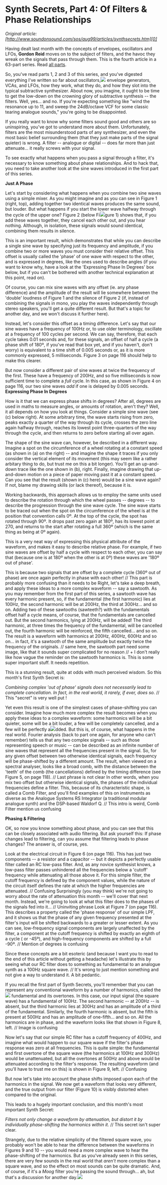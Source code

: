 # Synth Secrets, Part 4: Of Filters & Phase Relationships  
_Original article: [http://www.soundonsound.com/sos/aug99/articles/synthsecrets.htm][0]_

Having dealt last month with the concepts of envelopes, oscillators and LFOs, **Gordon Reid** moves on to the subject of filters, and the havoc they wreak on the signals that pass through them. This is the fourth article in a 63-part series. Read [all parts][1].

So, you've read parts 1, 2 and 3 of this series, and you've digested everything I've written so far about oscillators,[![](http://media.soundonsound.com/sos/aug99/images/fig12s.gif)][2] envelope generators, VCAs, and LFOs, how they work, what they do, and how they slot into the typical subtractive synthesizer. About now, you imagine, it ought to be time to get the low-down on the crowning glory of subtractive synthesis -- the filters. Well, yes... and no. If you're expecting something like "wind the resonance up to 11, and sweep the 24dB/octave VCF for some classic tearing analogue sounds," you're going to be disappointed. 

If you really want to know why some filters sound good and others are so uninspiring, you've got to understand more about them. Unfortunately, filters are the most misunderstood parts of any synthesizer, and even the most basic belief surrounding them (that they just make parts of the signal quieter) is wrong. A filter -- analogue or digital -- does far more than just attenuate... it really screws with your signal.

To see exactly what happens when you pass a signal through a filter, it's necessary to know something about phase relationships. And to hack that, you need to take another look at the sine waves introduced in the first part of this series.

**Just A Phase**

Let's start by considering what happens when you combine two sine waves using a simple mixer. As you might imagine and as you can see in Figure 1 (right, top), adding together two identical waves produces the same sound, but louder. But what happens if you start the lower wave halfway through the cycle of the upper one? Figure 2 (below Fi[![](http://media.soundonsound.com/sos/aug99/images/fig34s.gif)][3]gure 1) shows that, if you add these waves together, they cancel each other out, and you hear nothing. Although, in isolation, these signals would sound identical, combining them results in silence.

This is an important result, which demonstrates that while you can describe a single sine wave by specifying just its frequency and amplitude, if you combine two or more waves you must consider their relative offset. This offset is usually called the 'phase' of one wave with respect to the other, and is expressed in degrees, like the ones used to describe angles (if you want to know why, have a look at the 'Expressing Phase In Degrees' box below, but if you can't be bothered with another technical explanation at this point, read on).

Of course, you can mix sine waves with any offset (ie. any phase difference) and the amplitude of the result will lie somewhere between the 'double' loudness of Figure 1 and the silence of Figure 2 (if, instead of combining the signals in mono, you play the waves independently through stereo speakers, you'll get a quite different result. But that's a topic for another day, and we won't discuss it further here).

Instead, let's consider this offset as a timing difference. Let's say that our sine waves have a frequency of 100Hz or, to use older terminology, oscillate at a frequency of 100 cycles per second. We can say, therefore, that each cycle takes 0.01 seconds and, for these signals, an offset of half a cycle (a phase shift of 180º, if you've read that box yet, and if you haven't, don't worry) is equivalent to a time shift of 0.005 seconds or, as it is more commonly expressed, 5 milliseconds. Figure 3 on page 116 should help to make this clearer.

But now consider a different pair of sine waves at twice the frequency of the first. These have a frequency of 200Hz, and so five milliseconds is now sufficient time to complete a _full_ cycle. In this case, as shown in Figure 4 on page 116, our two sine waves _add_ if one is delayed by 0.005 seconds. **Expressing Phase In Degrees**

How is it that we can express phase shifts in degrees? After all, degrees are used in maths to measure angles, or amounts of rotation, aren't they? Well, it all depends on how you look at things. Consider a simple sine wave (see (c) below right). At some arbitrary time, the wave starts rising from zero, peaks exactly a quarter of the way through its cycle, crosses the zero line again halfway through, reaches its lowest point three-quarters of the way through the cycle, and then returns to zero before starting all over again.

The shape of the sine wave can, however, be described in a different way. Imagine a spot on the circumference of a wheel rotating at a constant speed (as shown in (a) on the right) -- and imagine the shape it traces if you only consider the vertical element of its movement (this may seem like a rather arbitary thing to do, but trust me on this a bit longer). You'll get an up-and-down trace like the one shown in (b), right. Finally, imagine drawing that up-and-down motion on a piece of paper moving past it at a constant speed. Can you see that the result (shown in (c) here) would be a sine wave again? If not, blame my drawing skills (or lack thereof), because it is.

Working backwards, this approach allows us to employ the same units used to describe the rotation through which the wheel passes -- degrees -- to describe the progression through the sine wave cycle. The sine wave starts to be traced out when the spot on the circumference of the wheel is at the position that convention calls 0º. At the top of the cycle, the spot has rotated through 90º. It drops past zero again at 180º, has its lowest point at 270, and returns to the start after rotating a full 360º (which is the same thing as being at 0º again).

This is a very neat way of expressing this physical attribute of the waveform, and makes it easy to describe relative phase. For example, if two sine waves are offset by half a cycle with respect to each other, you can say that (because one is at 180º when the other is at 0º) these waves are '180º out of phase'. 

This is because two signals that are offset by a complete cycle (360º out of phase) are once again perfectly in phase with each other!
// This part is probably more confusing than it needs to be
Right, let's take a deep breath, and apply these ideas to a more complex waveform -- say a sawtooth. As you may remember from the first part of this series, a sawtooth wave has every harmonic present, so, if the fundamental (the first harmonic) lies at 100Hz, the second harmonic will be at 200Hz, the third at 300Hz... and so on. Adding two of these sawtooths (sawteeth?) with the fundamentals offset half a cycle means, of course, that the fundamentals are cancelled out. But the second harmonics, lying at 200Hz, will be added! The third harmonic, at three times the frequency of the fundamental, will be cancelled out, the fourth harmonic will be reinforced, the fifth cancelled... and so on. The result is a waveform with harmonics at 200Hz, 400Hz, 600Hz and so on... in fact, it's a sawtooth of the same amplitude but exactly twice the frequency of the originals.
// same here, the sawtooth part need some image, like that it sounds super complicated for no reason
// + I don't really like how vague the reminder on the sawtooth harmonics is. This is some super important stuff. It needs repetition.

This is a stunning result, quite at odds with much perceived wisdom. So this month's first Synth Secret is:

_Combining complex 'out of phase' signals does not necessarily lead to complete cancellation. In fact, in the real world, it rarely, _if ever_, does so._
// This "secret" is very well put !

Yet even this result is one of the simplest cases of phase-shifting you can consider. Imagine how much more complex the result becomes when you apply these ideas to a complex waveform: some harmonics will be a bit quieter, some will be a bit louder, a few will be completely cancelled, and a few will be perfectly a[![](http://media.soundonsound.com/sos/aug99/images/fig567s.gif)][4]dded. But this is, of course, what happens in the real world. Fourier analysis (back to part one again, for anyone who can't remember) tells us that any two complex signals -- such as those representing speech or music -- can be described as an infinite number of sine waves that represent all the frequencies present in the signal. So, for any given offset between two otherwise identical signals, each frequency will be phase-shifted by a different amount. The result, when viewed on a spectral analyser, looks like a broad comb, with the distance between the 'teeth' of the comb (the cancellations) defined by the timing difference (see Figure 5, on page 118).
// Last phrase is not clear
In other words, when you mix two offset but otherwise identical signals, the phases of the individual frequencies define a filter. This, because of its characteristic shape, is called a Comb Filter, and you'll find examples of this on instruments as diverse as the Analogue Systems RS Integrator (a traditional modular analogue synth) and the DSP-based Waldorf Q.
// This intro is weird, Comb Filter mention us confusing

**Phasing & Filtering**

OK, so now you know something about phase, and you can see that this can be closely associated with audio filtering. But ask yourself this: If phase changes lead to filtering, can you assume that filtering leads to phase changes? The answer is, of course, yes.

Look at the electrical circuit in Figure 6 (on page 116). This has just two components -- a resistor and a capacitor -- but it depicts a perfectly usable filter called an RC low-pass filter. And, as any novice synthesist knows, a low-pass filter passes unhindered all the frequencies below a 'cutoff' frequency while attenuating all those above it. For this simple filter, the cutoff frequency is defined by the component values, while the nature of the circuit itself defines the rate at which the higher frequencies are attenuated.
// Confusing
Surprisingly (you may think) we're not going to worry about the rate of attenuation this month -- we'll cover that next month. Instead, we're going to look at what this filter does to the phases of the signals fed into it...
// Uninviting phrase
Look at Figure 7 (on page 116). This describes a property called the 'phase response' of our simple LPF, and it shows us that the phase of any given frequency presented at the filter's input will be shifted backwards to a greater or lesser extent. As you can see, low-frequency signal components are largely unaffected by the filter, a component at the cutoff frequency is shifted by exactly an eighth of a cycle ( or -45º), and high-frequency components are shifted by a full -90º.
// Mention of degrees is confusing

Since these concepts are a bit esoteric (and because I want you to read to the end of this article without getting a headache) let's illustrate this by seeing what our RC filter does to something as fundamental to an analogue synth as a 100Hz square wave.
// It's wrong to just mention something and not give a way to understand it. A bit pedantic.

If you recall the first part of Synth Secrets, you'll remember that you can represent any conventional waveform by a number of harmonics, called the[![](http://media.soundonsound.com/sos/aug99/images/fig8910s.gif)][5] fundamental and its overtones. In this case, our input signal (the square wave) has a fundamental of 100Hz. The second harmonic -- at 200Hz -- is absent, but the third harmonic lies at 300Hz and has an amplitude of a third of the fundamental. Similarly, the fourth harmonic is absent, but the fifth is present at 500Hz and has an amplitude of one-fifth... and so on. All the harmonics are in phase, and the waveform looks like that shown in Figure 8, left.
// Image is confusing

Now let's say that our simple RC filter has a cutoff frequency of 400Hz, and imagine what would happen to our square wave if the filter's phase response was zero at all frequencies. This is quite simple: the fundamental and first overtone of the square wave (the harmonics at 100Hz and 300Hz) would be unattenuated, but all the overtones at 500Hz and above would be attenuated according to the filter's response. The resulting waveform (and you'll have to trust me on this) is shown in Figure 9, left.
// Confusing

But now let's take into account the phase shifts imposed upon each of the harmonics in the signal. We now get a waveform that looks very different, and the true output from our filter (Figure 10) is visibly distorted when compared to the original.

This leads to a hugely important conclusion, and this month's most important Synth Secret:

_Filters not only change a waveform by attenuation, but distort it by individually phase-shifting the harmonics within it._
// This secret isn't super clear.

Strangely, due to the relative simplicity of the filtered square wave, you probably won't be able to hear the difference between the waveforms in Figures 9 and 10 -- you would need a more complex wave to hear the phase-shifting of the harmonics. But as you've already seen in this series, there are very few sounds in the real world that _aren't_ more complex than a square wave, and so the effect on most sounds can be quite dramatic. And, of course, if it's a _Moog_ filter you're passing the sound through... ah, but that's a discussion for another day.[![](http://media.soundonsound.com/images/regulars/sos_end.gif)][6]

[0]: http://www.soundonsound.com/sos/aug99/articles/synthsecrets.htm
[1]: http://www.soundonsound.com/search?url=%2Fsearch&Keyword=%22synth+secrets%22&Words=All&Summary=Yes
[2]: http://media.soundonsound.com/sos/aug99/images/fig12big.gif
[3]: http://media.soundonsound.com/sos/aug99/images/fig34big.gif
[4]: http://media.soundonsound.com/sos/aug99/images/fig567big.gif
[5]: http://media.soundonsound.com/sos/aug99/images/fig8910big.gif
[6]: http://www.soundonsound.com
